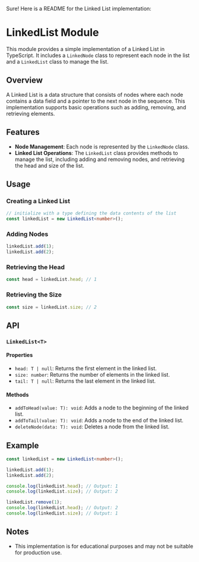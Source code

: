 Sure! Here is a README for the Linked List implementation:

# LinkedList Module

This module provides a simple implementation of a Linked List in TypeScript. It includes a `LinkedNode` class to represent each node in the list and a `LinkedList` class to manage the list.

## Overview

A Linked List is a data structure that consists of nodes where each node contains a data field and a pointer to the next node in the sequence. This implementation supports basic operations such as adding, removing, and retrieving elements.

## Features

- **Node Management**: Each node is represented by the `LinkedNode` class.
- **Linked List Operations**: The `LinkedList` class provides methods to manage the list, including adding and removing nodes, and retrieving the head and size of the list.

## Usage

### Creating a Linked List

```typescript
// initialize with a type defining the data contents of the list
const linkedList = new LinkedList<number>();
```

### Adding Nodes

```typescript
linkedList.add(1);
linkedList.add(2);
```

### Retrieving the Head

```typescript
const head = linkedList.head; // 1
```

### Retrieving the Size

```typescript
const size = linkedList.size; // 2
```

## API

### `LinkedList<T>`

#### Properties

- `head: T | null`: Returns the first element in the linked list.
- `size: number`: Returns the number of elements in the linked list.
- `tail: T | null`: Returns the last element in the linked list.

#### Methods

- `addToHead(value: T): void`: Adds a node to the beginning of the linked list.
- `addToTail(value: T): void`: Adds a node to the end of the linked list.
- `deleteNode(data: T): void`: Deletes a node from the linked list.


## Example

```typescript
const linkedList = new LinkedList<number>();

linkedList.add(1);
linkedList.add(2);

console.log(linkedList.head); // Output: 1
console.log(linkedList.size); // Output: 2

linkedList.remove(1);
console.log(linkedList.head); // Output: 2
console.log(linkedList.size); // Output: 1
```

## Notes

- This implementation is for educational purposes and may not be suitable for production use.
